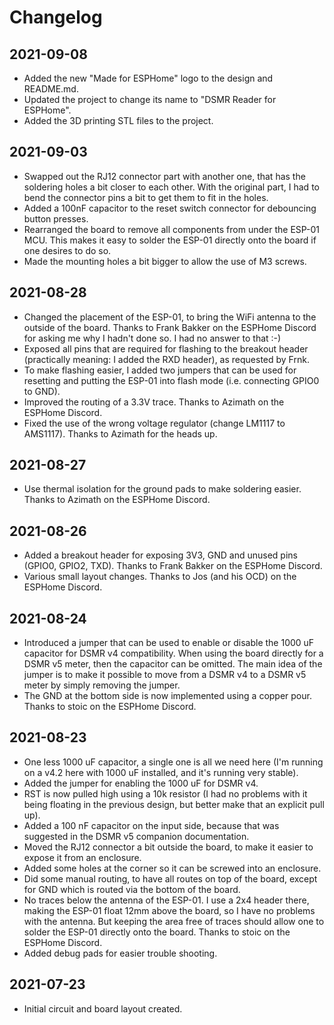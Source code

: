# Changelog

## 2021-09-08

* Added the new "Made for ESPHome" logo to the design and README.md.
* Updated the project to change its name to "DSMR Reader for ESPHome".
* Added the 3D printing STL files to the project.

## 2021-09-03

* Swapped out the RJ12 connector part with another one, that has the soldering holes a bit closer to each other. With the original part, I had to bend the connector pins a bit to get them to fit in the holes.
* Added a 100nF capacitor to the reset switch connector for debouncing button presses.
* Rearranged the board to remove all components from under the ESP-01 MCU. This makes it easy to solder the ESP-01 directly onto the board if one desires to do so.
* Made the mounting holes a bit bigger to allow the use of M3 screws.

## 2021-08-28

* Changed the placement of the ESP-01, to bring the WiFi antenna to the outside of the board. Thanks to Frank Bakker on the ESPHome Discord for asking me why I hadn't done so. I had no answer to that :-)
* Exposed all pins that are required for flashing to the breakout header (practically meaning: I added the RXD header), as requested by Frnk.
* To make flashing easier, I added two jumpers that can be used for resetting and putting the ESP-01 into flash mode (i.e. connecting GPIO0 to GND).
* Improved the routing of a 3.3V trace. Thanks to Azimath on the ESPHome Discord.
* Fixed the use of the wrong voltage regulator (change LM1117 to AMS1117). Thanks to Azimath for the heads up.

## 2021-08-27

* Use thermal isolation for the ground pads to make soldering easier. Thanks to Azimath on the ESPHome Discord.

## 2021-08-26

* Added a breakout header for exposing 3V3, GND and unused pins (GPIO0, GPIO2, TXD). Thanks to Frank Bakker on the ESPHome Discord.
* Various small layout changes. Thanks to Jos (and his OCD) on the ESPHome Discord.

## 2021-08-24

* Introduced a jumper that can be used to enable or disable the 1000 uF capacitor for DSMR v4 compatibility. When using the board directly for a DSMR v5 meter, then the capacitor can be omitted. The main idea of the jumper is to make it possible to move from a DSMR v4 to a DSMR v5 meter by simply removing the jumper.
* The GND at the bottom side is now implemented using a copper pour. Thanks to stoic on the ESPHome Discord.

## 2021-08-23

* One less 1000 uF capacitor, a single one is all we need here (I'm running on a v4.2 here with 1000 uF installed, and it's running very stable).
* Added the jumper for enabling the 1000 uF for DSMR v4.
* RST is now pulled high using a 10k resistor (I had no problems with it being floating in the previous design, but better make that an explicit pull up).
* Added a 100 nF capacitor on the input side, because that was suggested in the DSMR v5 companion documentation.
* Moved the RJ12 connector a bit outside the board, to make it easier to expose it from an enclosure.
* Added some holes at the corner so it can be screwed into an enclosure.
* Did some manual routing, to have all routes on top of the board, except for GND which is routed via the bottom of the board.
* No traces below the antenna of the ESP-01. I use a 2x4 header there, making the ESP-01 float 12mm above the board, so I have no problems with the antenna. But keeping the area free of traces should allow one to solder the ESP-01 directly onto the board. Thanks to stoic on the ESPHome Discord.
* Added debug pads for easier trouble shooting.

## 2021-07-23

* Initial circuit and board layout created.

